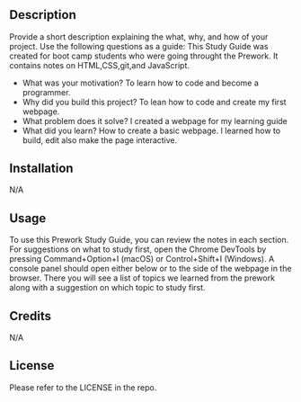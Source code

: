 # <Prework Study Guide Webpage>

## Description

Provide a short description explaining the what, why, and how of your project. Use the following questions as a guide: This Study Guide was created for boot camp students who were going throught the Prework. It contains notes on HTML,CSS,git,and JavaScript.

- What was your motivation? To learn how to code and become a programmer.
- Why did you build this project? To lean how to code and create my first webpage.
- What problem does it solve? I created a webpage for my learning guide
- What did you learn? How to create a basic webpage. I learned how to build, edit also make the page interactive.


## Installation

N/A

## Usage

To use this Prework Study Guide, you can review the notes in each section. For suggestions on what to study first, open the Chrome DevTools by pressing Command+Option+I (macOS) or Control+Shift+I (Windows). A console panel should open either below or to the side of the webpage in the browser. There you will see a list of topics we learned from the prework along with a suggestion on which topic to study first.


## Credits

N/A

## License

Please refer to the LICENSE in the repo.










